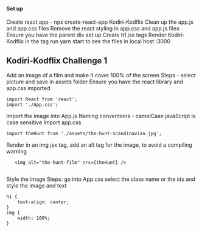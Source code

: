 #### Set up

Create react app - npx create-react-app Kodiri-Kodflix
Clean up the app.js and app.css files
Remove the react styling in app.css and app.js files
Ensure you have the parent div set up
Create h1 jsx tags
Render Kodiri-Kodflix in the tag
run yarn start to see the files in local host :3000

## Kodiri-Kodflix Challenge 1

Add an image of a film and make it cover 100% of the screen
Steps - select picture and save in assets folder
Ensure you have the react library and app.css imported

```
import React from 'react';
import './App.css';
```
 Import the image into App.js
 Naming conventions - camelCase
 javaScript is case sensitive
 Import app.css 

 ```
 import theHunt from './assets/the-hunt-scandinavian.jpg';

 ```

 Render in an img jsx tag, add an alt tag for the image, to avoid a compiling warning

 ```
 	<img alt="the-hunt-film" src={theHunt} />
  
  ```   
Style the image
Steps: go into App.css
select the class name or the ids and style the image and text

```
h1 {
	text-align: center;
}
img {
	width: 100%;
}
```